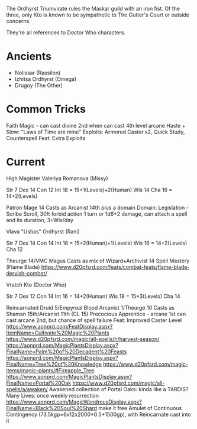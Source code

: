 The Ordhyrst Triumvirate rules the Maskar guild with an iron fist. Of the three, only Kto is known to be sympathetic to The Gutter's Court or outside concerns.

They're all references to Doctor Who characters.

# Ancients
- Nolissar (Rassilon)
- Izhitsa Ordhyrst (Omega)
- Drugoy (The Other)

# Common Tricks
Faith Magic - can cast divine 2nd when can cast 4th level arcane
Haste + Slow: "Laws of Time are mine"
Exploits: Armored Caster x2, Quick Study, Counterspell
Feat: Extra Exploits

# Current
High Magister Valeriya Romanova (Missy)

Str 7
Dex 14
Con 12
Int 18 = 15+1(Levels)+2(Human)
Wis 14
Cha 16 = 14+2(Levels)

Patron Mage 14
Casts as Arcanist 14th plus a domain
Domain: Legislation - Scribe Scroll, 30ft forbid action 1 turn or 1d6+2 damage, can attach a spell and its duration, 3+Wis/day


Vlava "Ushas" Ordhyrst (Rani)

Str 7
Dex 14
Con 14
Int 18 = 15+2(Human)+1(Levels)
Wis 16 = 14+2(Levels)
Cha 12

Theurge 14/VMC Magus
Casts as mix of Wizard+Archivist 14
Spell Mastery (Flame Blade)
https://www.d20pfsrd.com/feats/combat-feats/flame-blade-dervish-combat/


Vratch Kto (Doctor Who)

Str 7
Dex 12
Con 14
Int 16 = 14+2(Human)
Wis 18 = 15+3(Levels)
Cha 14

Reincarnated Druid 5/Empyreal Blood Arcanist 1/Theurge 10
Casts as Shaman 15th/Arcanist 11th (CL 15)
Precocious Apprentice - arcane 1st can cast arcane 2nd, but chance of spell failure
Feat: Improved Caster Level
https://www.aonprd.com/FeatDisplay.aspx?ItemName=Cultivate%20Magic%20Plants
  https://www.d20pfsrd.com/magic/all-spells/h/harvest-season/
    https://aonprd.com/MagicPlantsDisplay.aspx?FinalName=Palm%20of%20Decadent%20Feasts
    https://aonprd.com/MagicPlantsDisplay.aspx?FinalName=Tree%20of%20Knowledge
    https://www.d20pfsrd.com/magic-items/magic-plants/#Fireapple_Tree
  https://www.aonprd.com/MagicPlantsDisplay.aspx?FinalName=Portal%20Oak
    https://www.d20pfsrd.com/magic/all-spells/a/awaken/
  Awakened collection of Portal Oaks: kinda like a TARDIS?
Many Lives: once weekly resurrection
  https://www.aonprd.com/MagicWondrousDisplay.aspx?FinalName=Black%20Soul%20Shard make it free
  Amulet of Continuous Contingency (73.5kgp=6x12x2000*0.5+1500gp), with Reincarnate cast into it
  
